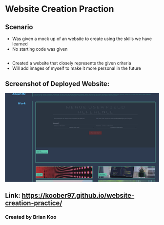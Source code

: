 # Website Creation Praction

## Scenario
* Was given a mock up of an website to create using the skills we have learned
* No starting code was given

## 
* Created a website that closely represents the given criteria
* Will add images of myself to make it more personal in the future

## Screenshot of Deployed Website:
![Screenshot of Deployed Website](assets/screenshot/screenshot.png)

## Link: https://koober97.github.io/website-creation-practice/

### Created by Brian Koo
